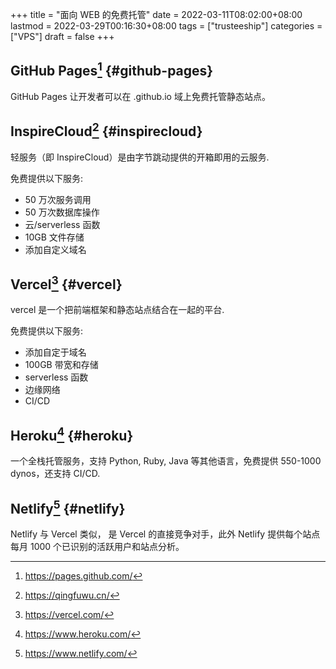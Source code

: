 +++
title = "面向 WEB 的免费托管"
date = 2022-03-11T08:02:00+08:00
lastmod = 2022-03-29T00:16:30+08:00
tags = ["trusteeship"]
categories = ["VPS"]
draft = false
+++

## GitHub Pages[^fn:1] {#github-pages}

GitHub Pages 让开发者可以在 .github.io 域上免费托管静态站点。


## InspireCloud[^fn:2] {#inspirecloud}

轻服务（即 InspireCloud）是由字节跳动提供的开箱即用的云服务.

免费提供以下服务:

-   50 万次服务调用
-   50 万次数据库操作
-   云/serverless 函数
-   10GB 文件存储
-   添加自定义域名


## Vercel[^fn:3] {#vercel}

vercel 是一个把前端框架和静态站点结合在一起的平台.

免费提供以下服务:

-   添加自定于域名
-   100GB 带宽和存储
-   serverless 函数
-   边缘网络
-   CI/CD


## Heroku[^fn:4] {#heroku}

一个全栈托管服务，支持 Python, Ruby, Java 等其他语言，免费提供 550-1000 dynos，还支持 CI/CD.


## Netlify[^fn:5] {#netlify}

Netlify 与 Vercel 类似， 是 Vercel 的直接竞争对手，此外 Netlify 提供每个站点每月 1000 个已识别的活跃用户和站点分析。

[^fn:1]: <https://pages.github.com/>
[^fn:2]: <https://qingfuwu.cn/>
[^fn:3]: <https://vercel.com/>
[^fn:4]: <https://www.heroku.com/>
[^fn:5]: <https://www.netlify.com/>